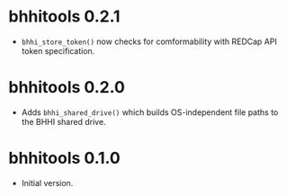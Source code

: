 # bhhitools 0.2.1

* `bhhi_store_token()` now checks for comformability with REDCap API token specification.

# bhhitools 0.2.0

* Adds `bhhi_shared_drive()` which builds OS-independent file paths to the BHHI shared drive.

# bhhitools 0.1.0

* Initial version.
